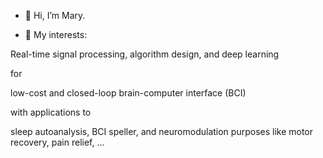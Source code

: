 - 👋 Hi, I’m Mary.

- 💞️ My interests: 


Real-time signal processing, algorithm design, and deep learning 

for 


low-cost and closed-loop brain-computer interface (BCI)


with applications to


sleep autoanalysis, BCI speller, and neuromodulation purposes like motor recovery, pain relief, ... 

